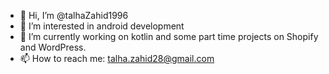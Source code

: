 - 👋 Hi, I’m @talhaZahid1996
- 👀 I’m interested in android development
- 🌱 I’m currently working on kotlin and some part time projects on Shopify and WordPress.
- 📫 How to reach me: talha.zahid28@gmail.com

<!---
talhaZahid1996/talhaZahid1996 is a ✨ special ✨ repository because its `README.md` (this file) appears on your GitHub profile.
You can click the Preview link to take a look at your changes.
--->
